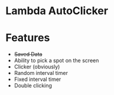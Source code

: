 # Lambda AutoClicker


# Features
 - ~~Saved Data~~
 - Ability to pick a spot on the screen
 - Clicker (obviously)
 - Random interval timer
 - Fixed interval timer
 - Double clicking